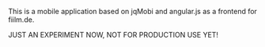 This is a mobile application based on jqMobi and angular.js as a frontend for fiilm.de.

JUST AN EXPERIMENT NOW, NOT FOR PRODUCTION USE YET!
